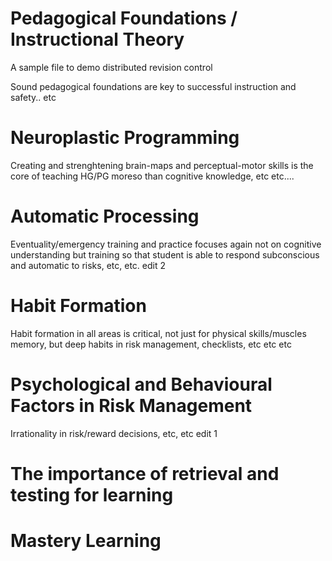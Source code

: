 Pedagogical Foundations / Instructional Theory
==============================================

A sample file to demo distributed revision control

Sound pedagogical foundations are key to successful instruction and safety.. etc 

Neuroplastic Programming
========================

Creating and strenghtening brain-maps and perceptual-motor skills is the core of teaching HG/PG moreso than cognitive knowledge, etc etc....

Automatic Processing
====================

Eventuality/emergency training and practice focuses again not on cognitive understanding but training so that student is able to respond subconscious and automatic to risks, etc, etc.
edit 2

Habit Formation
===============

Habit formation in all areas is critical, not just for physical skills/muscles memory, but deep habits in risk management, checklists, etc etc etc

Psychological and Behavioural Factors in Risk Management
========================================================

Irrationality in risk/reward decisions, etc, etc
edit 1

The importance of retrieval and testing for learning
====================================================

Mastery Learning
================




